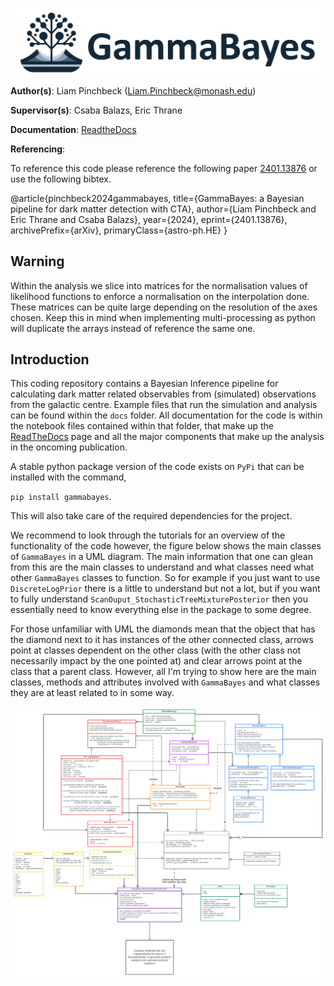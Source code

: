 ![Alt text](https://raw.githubusercontent.com/lpin0002/GammaBayes/main/misc/banner_logo_v2.png)


__Author(s)__: Liam Pinchbeck (Liam.Pinchbeck@monash.edu)

__Supervisor(s)__: Csaba Balazs, Eric Thrane


__Documentation__: [ReadtheDocs](https://gammabayes.readthedocs.io/en/latest/index.html)

__Referencing__:

To reference this code please reference the following paper [2401.13876](https://arxiv.org/abs/2401.13876) or use the following bibtex.

@article{pinchbeck2024gammabayes,
      title={GammaBayes: a Bayesian pipeline for dark matter detection with CTA}, 
      author={Liam Pinchbeck and Eric Thrane and Csaba Balazs},
      year={2024},
      eprint={2401.13876},
      archivePrefix={arXiv},
      primaryClass={astro-ph.HE}
}

## Warning

Within the analysis we slice into matrices for the normalisation values of likelihood functions to enforce a normalisation on the interpolation done.
These matrices can be quite large depending on the resolution of the axes chosen. Keep this in mind when implementing multi-processing as python will
duplicate the arrays instead of reference the same one.

## Introduction

This coding repository contains a Bayesian Inference pipeline for calculating dark matter related observables from (simulated) observations from the galactic centre. Example files that run the simulation and analysis can be found within the `docs` folder. All documentation for the code is within the notebook files contained within that folder, that make up the [ReadTheDocs](https://gammabayes.readthedocs.io/en/latest/index.html) page and all the major components that make up the analysis in the oncoming publication.

A stable python package version of the code exists on `PyPi` that can be installed with the command,

`pip install gammabayes`.

This will also take care of the required dependencies for the project. 

We recommend to look through the tutorials for an overview of the functionality of the code however, the figure below shows the main classes of `GammaBayes` in a UML diagram. The main information that one can glean from this are the main classes to understand and what classes need what other `GammaBayes` classes to function. So for example if you just want to use `DiscreteLogPrior` there is a little to understand but not a lot, but if you want to fully understand `ScanOuput_StochasticTreeMixturePosterior` then you essentially need to know everything else in the package to some degree.

For those unfamiliar with UML the diamonds mean that the object that has the diamond next to it has instances of the other connected class, arrows point at classes dependent on the other class (with the other class not necessarily impact by the one pointed at) and clear arrows point at the class that a parent class. However, all I'm trying to show here are the main classes, methods and attributes involved with `GammaBayes` and what classes they are at least related to in some way. 


![Alt text](https://raw.githubusercontent.com/lpin0002/GammaBayes/main/misc/GammaBayes_UML.png)
